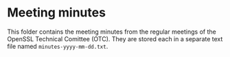 Meeting minutes
===============

This folder contains the meeting minutes from the regular meetings of the
OpenSSL Technical Comittee (OTC). They are stored each in a separate text
file named `minutes-yyyy-mm-dd.txt`.

